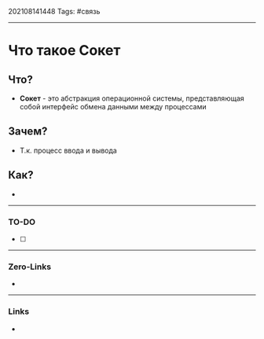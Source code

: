 202108141448
Tags: #связь 
___
# Что такое Сокет
## Что?
- **Сокет** - это абстракция операционной системы, представляющая собой интерфейс обмена данными между процессами

## Зачем?
- Т.к. процесс ввода и вывода 

## Как?
- 

___
### TO-DO
- [ ] 
___
### Zero-Links
- 

___
### Links
- 
